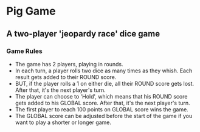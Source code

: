 # Pig Game
## A two-player 'jeopardy race' dice game

### Game Rules
* The game has 2 players, playing in rounds.
* In each turn, a player rolls two dice as many times as they whish. Each result gets added to their ROUND score.
* BUT, if the player rolls a 1 on either die, all their ROUND score gets lost. After that, it's the next player's turn.
* The player can choose to 'Hold', which means that his ROUND score gets added to his GLOBAL score. After that, it's the next player's turn.
* The first player to reach 100 points on GLOBAL score wins the game.
* The GLOBAL score can be adjusted before the start of the game if you want to play a shorter or longer game.
